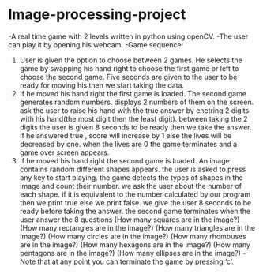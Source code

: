 # Image-processing-project
-A real time game with 2 levels written in python using openCV. 
-The user can play it by opening his webcam. 
-Game sequence:
1) User is given the option to choose between 2 games.
 He selects the game by swapping his hand right to choose the first game or left to choose the second game.
 Five seconds are given to the user to be ready for moving his then we start taking the data.
2) If he moved his hand right the first game is loaded.
The second game generates random numbers.
displays 2 numbers of them on the screen.
ask the user to raise his hand with the true answer by enetring 2 digits with his hand(the most digit then the least digit).
between taking the 2 digits the user is given 8 seconds to be ready then we take the answer.
if he answered true , score will increase by 1 else the lives will be decreased by one.
when the lives are 0 the game terminates and a game over screen appears.
3) If he moved his hand right the second game is loaded.
An image contains random different shapes appears.
the user is asked to press any key to start playing.
the game detects the types of shapes in the image and count their number.
we ask the user about the number of each shape.
 if it is equivalent to the number calculated by our program then we print true else we print false.
 we give the user 8 seconds to be ready before taking the answer. 
the second game terminates when the user answer the 8 questions
(How many squares are in the image?)
(How many rectangles are in the image?)
(How many triangles are in the image?)
(How many circles are in the image?)
(How many rhombuses are in the image?)
(How many hexagons are in the image?)
(How many pentagons are in the image?)
(How many ellipses are in the image?)
-Note that at any point you can terminate the game by pressing ‘c’.
